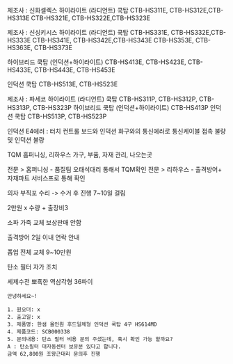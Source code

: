제조사 : 신화셀렉스
하이라이트 (라디언트) 쿡탑
CTB-HS311E, CTB-HS312E,CTB-HS313E
CTB-HS321E, CTB-HS322E,CTB-HS323E

제조사 : 신싱키시스
하이라이트 (라디언트) 쿡탑
CTB-HS331E, CTB-HS332E,CTB-HS333E
CTB-HS341E, CTB-HS342E,CTB-HS343E
CTB-HS353E, CTB-HS363E, CTB-HS373E

하이브리드 쿡탑 (인덕션+하이라이트)
CTB-HS413E, CTB-HS423E, CTB-HS433E, CTB-HS443E, CTB-HS453E

인덕션 쿡탑
CTB-HS513E, CTB-HS523E

제조사 : 파세코
하이라이트 (라디언트) 쿡탑
CTB-HS311P, CTB-HS312P, CTB-HS313P, CTB-HS323P
하이브리드 쿡탑 (인덕션+하이라이트)
CTB-HS413P
인덕션 쿡탑
CTB-HS513P, CTB-HS523P


인덕션 
E4에러 : 터치 컨트롤 보드와 인덕션 화구와의 통신에러로 통신케이블 접촉 불량 및 인덕션 불량

TQM
홈퍼니싱, 리하우스
가구, 부품, 자재 관리, 나오는곳


전문 > 홈퍼니싱 - 품질팀 오태석대리 통해서 TQM확인
전문 > 리하우스 - 출격방어+ 자재파트 서비스프로 통해 확인

의자 부직포 수리 -> 수거 후 진행 7~10일 걸림

2만원 x 수량 + 출장비3


소파 가죽 교체 보상판매 안함

출격방어 2일 이내 연락 안내

폽업 전체 교체 9~10만원

탄소 필터 자가 조치

세제수전 뽀죡한 역삼각형 36파이



```
안녕하세요~!

1. 원오더: x
2. 출고일: x
3. 제품명: 한샘 올인원 후드일체형 인덕션 쿡탑 4구 HS614MD
4. 제품코드: SCB000338
5. 문의내용: 탄소 필터 비용 문의 주셨는데, 혹시 확인 가능 할까요?
A : 탄소필터 대자동센터 보유분 있다고 합니다.
금액 62,800원 조왕근대리 문의후 진행
```